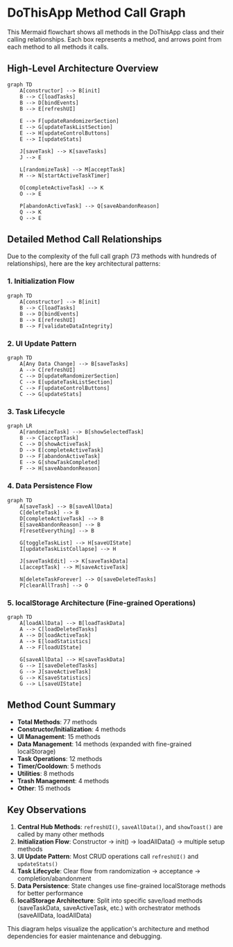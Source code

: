 # DoThisApp Method Call Graph

This Mermaid flowchart shows all methods in the DoThisApp class and their calling relationships. Each box represents a method, and arrows point from each method to all methods it calls.

## High-Level Architecture Overview

```mermaid
graph TD
    A[constructor] --> B[init]
    B --> C[loadTasks]
    B --> D[bindEvents]
    B --> E[refreshUI]
    
    E --> F[updateRandomizerSection]
    E --> G[updateTaskListSection] 
    E --> H[updateControlButtons]
    E --> I[updateStats]
    
    J[saveTask] --> K[saveTasks]
    J --> E
    
    L[randomizeTask] --> M[acceptTask]
    M --> N[startActiveTaskTimer]
    
    O[completeActiveTask] --> K
    O --> E
    
    P[abandonActiveTask] --> Q[saveAbandonReason]
    Q --> K
    Q --> E
```

## Detailed Method Call Relationships

Due to the complexity of the full call graph (73 methods with hundreds of relationships), here are the key architectural patterns:

### 1. Initialization Flow
```mermaid
graph TD
    A[constructor] --> B[init]
    B --> C[loadTasks]
    B --> D[bindEvents]
    B --> E[refreshUI]
    B --> F[validateDataIntegrity]
```

### 2. UI Update Pattern
```mermaid
graph TD
    A[Any Data Change] --> B[saveTasks]
    A --> C[refreshUI]
    C --> D[updateRandomizerSection]
    C --> E[updateTaskListSection]
    C --> F[updateControlButtons]
    C --> G[updateStats]
```

### 3. Task Lifecycle
```mermaid
graph LR
    A[randomizeTask] --> B[showSelectedTask]
    B --> C[acceptTask]
    C --> D[showActiveTask]
    D --> E[completeActiveTask]
    D --> F[abandonActiveTask]
    E --> G[showTaskCompleted]
    F --> H[saveAbandonReason]
```

### 4. Data Persistence Flow
```mermaid
graph TD
    A[saveTask] --> B[saveAllData]
    C[deleteTask] --> B
    D[completeActiveTask] --> B
    E[saveAbandonReason] --> B
    F[resetEverything] --> B
    
    G[toggleTaskList] --> H[saveUIState]
    I[updateTaskListCollapse] --> H
    
    J[saveTaskEdit] --> K[saveTaskData]
    L[acceptTask] --> M[saveActiveTask]
    
    N[deleteTaskForever] --> O[saveDeletedTasks]
    P[clearAllTrash] --> O
```

### 5. localStorage Architecture (Fine-grained Operations)
```mermaid
graph TD
    A[loadAllData] --> B[loadTaskData]
    A --> C[loadDeletedTasks]
    A --> D[loadActiveTask]
    A --> E[loadStatistics]
    A --> F[loadUIState]
    
    G[saveAllData] --> H[saveTaskData]
    G --> I[saveDeletedTasks]
    G --> J[saveActiveTask]
    G --> K[saveStatistics]
    G --> L[saveUIState]
```

## Method Count Summary

- **Total Methods**: 77 methods
- **Constructor/Initialization**: 4 methods
- **UI Management**: 15 methods  
- **Data Management**: 14 methods (expanded with fine-grained localStorage)
- **Task Operations**: 12 methods
- **Timer/Cooldown**: 5 methods
- **Utilities**: 8 methods
- **Trash Management**: 4 methods
- **Other**: 15 methods

## Key Observations

1. **Central Hub Methods**: `refreshUI()`, `saveAllData()`, and `showToast()` are called by many other methods
2. **Initialization Flow**: Constructor → init() → loadAllData() → multiple setup methods
3. **UI Update Pattern**: Most CRUD operations call `refreshUI()` and `updateStats()`
4. **Task Lifecycle**: Clear flow from randomization → acceptance → completion/abandonment
5. **Data Persistence**: State changes use fine-grained localStorage methods for better performance
6. **localStorage Architecture**: Split into specific save/load methods (saveTaskData, saveActiveTask, etc.) with orchestrator methods (saveAllData, loadAllData)

This diagram helps visualize the application's architecture and method dependencies for easier maintenance and debugging.